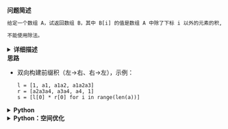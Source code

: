 <!--{
    "tags": ["前缀和"],
    "来源": "剑指Offer",
    "编号": "6600",
    "难度": "中等",
    "标题": "构建乘积数组"
}-->

<summary><b>问题简述</b></summary>

```txt
给定一个数组 A，试返回数组 B，其中 B[i] 的值是数组 A 中除了下标 i 以外的元素的积, 即 B[i]=A[0]×A[1]×…×A[i-1]×A[i+1]×…×A[n-1]。

不能使用除法。
```

<details><summary><b>详细描述</b></summary>

```txt
给定一个数组 A[0,1,…,n-1]，请构建一个数组 B[0,1,…,n-1]，其中 B[i] 的值是数组 A 中除了下标 i 以外的元素的积, 即 B[i]=A[0]×A[1]×…×A[i-1]×A[i+1]×…×A[n-1]。不能使用除法。

示例:
    输入: [1,2,3,4,5]
    输出: [120,60,40,30,24]

提示：
    所有元素乘积之和不会溢出 32 位整数
    a.length <= 100000

来源：力扣（LeetCode）
链接：https://leetcode-cn.com/problems/gou-jian-cheng-ji-shu-zu-lcof
著作权归领扣网络所有。商业转载请联系官方授权，非商业转载请注明出处。
```

</details>

<!-- <div align="center"><img src="../../../_assets/xxx.png" height="300" /></div> -->

<summary><b>思路</b></summary>

- 双向构建前缀积（左→右、右→左），示例：

    ```
    l = [1, a1, a1a2, a1a2a3]
    r = [a2a3a4, a3a4, a4, 1]
    s = [l[0] * r[0] for i in range(len(a))]
    ```

<details><summary><b>Python</b></summary>

```python
class Solution:
    def constructArr(self, a: List[int]) -> List[int]:

        l = [1]
        for x in a[:-1]:
            l.append(l[-1] * x)
        # print(l)

        r = [1]
        for x in a[::-1][:-1]:
            r.append(r[-1]*x)
        r = r[::-1]
        # print(r)

        return [l[i] * r[i] for i in range(len(a))]
```

</details>


<details><summary><b>Python：空间优化</b></summary>

- 实际上在求 s 的时候可以同步求前缀积，换言之，可以节省一组前缀积（这里优化掉 `l`）；

```python
class Solution:
    def constructArr(self, a: List[int]) -> List[int]:

        r = [1] * len(a)
        for i in range(len(a) - 1, 0, -1):
            r[i - 1] = r[i] * a[i]
        # print(r)

        pre = 1
        for i, x in enumerate(a):
            r[i] *= pre
            pre *= x

        return r
```

</details>
